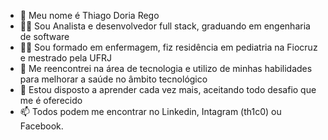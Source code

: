 - 👋 Meu nome é Thiago Doria Rego
- 👨‍💻 Sou Analista e desenvolvedor full stack, graduando em engenharia de software
- 👨‍⚕️ Sou formado em enfermagem, fiz residência em pediatria na Fiocruz e mestrado pela UFRJ
- 🌱 Me reencontrei na área de tecnologia e utilizo de minhas habilidades para melhorar a saúde no âmbito tecnológico
- 💞️ Estou disposto a aprender cada vez mais, aceitando todo desafio que me é oferecido
- 📫 Todos podem me encontrar no Linkedin, Intagram (th1c0) ou Facebook. 

<!---
Th1c0/Th1c0 is a ✨ special ✨ repository because its `README.md` (this file) appears on your GitHub profile.
You can click the Preview link to take a look at your changes.
--->
